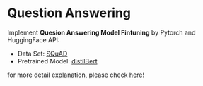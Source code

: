 # Question Answering
Implement **Quesion Answering Model Fintuning** by Pytorch and HuggingFace API:
* Data Set: [SQuAD](https://huggingface.co/datasets/squad)
* Pretrained Model: [distilBert](https://huggingface.co/docs/transformers/model_doc/distilbert)

for more detail explanation, please check [here](https://medium.com/@karary/nlp-question-answering-%E6%A8%A1%E5%9E%8B%E5%AF%A6%E5%81%9A-1-introduction-tokenizer%E8%88%87answer-alignment-be83ccde3398)!
